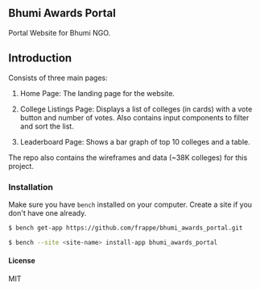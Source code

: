## Bhumi Awards Portal

Portal Website for Bhumi NGO.

## Introduction

Consists of three main pages:

1. Home Page: The landing page for the website.

1. College Listings Page: Displays a list of colleges (in cards) with a vote button and number of votes. Also contains input components to filter and sort the list.

1. Leaderboard Page: Shows a bar graph of top 10 colleges and a table.

The repo also contains the wireframes and data (~38K colleges) for this project.

### Installation

Make sure you have `bench` installed on your computer. Create a site if you don't have one already.

```bash
$ bench get-app https://github.com/frappe/bhumi_awards_portal.git

$ bench --site <site-name> install-app bhumi_awards_portal
```

#### License

MIT
